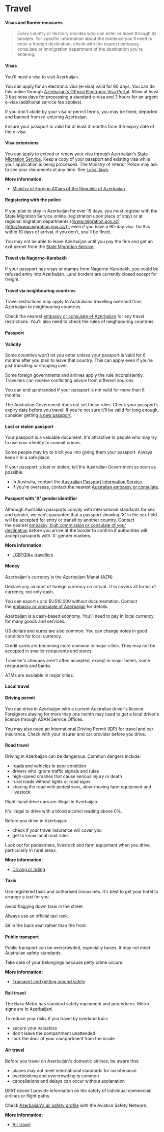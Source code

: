 # Travel

#### Visas and Border measures

> Every country or territory decides who can enter or leave through its borders. For specific information about the evidence you'll need to enter a foreign destination, check with the nearest embassy, consulate or immigration department of the destination you're entering.

#### Visas

You'll need a visa to visit Azerbaijan.

You can apply for an electronic visa (e-visa) valid for 90 days. You can do this online through [Azerbaijan's Official Electronic Visa Portal](https://evisa.gov.az/en/). Allow at least 3 business days for processing a standard e-visa and 3 hours for an urgent e-visa (additional service fee applies).

If you don't abide by your visa or permit terms, you may be fined, deported and banned from re-entering Azerbaijan.

Ensure your passport is valid for at least 3 months from the expiry date of the e-visa.

#### Visa extensions

You can apply to extend or renew your visa through Azerbaijan's [State Migration Service](https://migration.gov.az/). Keep a copy of your passport and existing visa while your application is being processed. The Ministry of Interior Police may ask to see your documents at any time. See [Local laws](https://www.smartraveller.gov.au/destinations/europe/azerbaijan#local_laws).

**More information:**

* [Ministry of Foreign Affairs of the Republic of Azerbaijan](http://www.mfa.gov.az/?language=en)

#### Registering with the police

If you plan to stay in Azerbaijan for over 15 days, you must register with the State Migration Service online (registration upon place of stay) or at regional migration departments ([www.migration.gov.az](http://www.migration.gov.az/)), even if you have a 90-day visa. Do this within 10 days of arrival. If you don't, you'll be fined.

You may not be able to leave Azerbaijan until you pay the fine and get an exit permit from the [State Migration Service](http://www.migration.gov.az/index.php?section=012&subsection=111%E2%9F%AA=en).

#### Travel via Nagorno-Karabakh

If your passport has visas or stamps from Nagorno-Karabakh, you could be refused entry into Azerbaijan. Land borders are currently closed except for freight.

#### Travel via neighbouring countries

Travel restrictions may apply to Australians travelling overland from Azerbaijan to neighbouring countries.

Check the nearest [embassy or consulate of Azerbaijan](https://protocol.dfat.gov.au/Public/Missions/17) for any travel restrictions. You'll also need to check the rules of neighbouring countries.

#### Passport

#### Validity

Some countries won’t let you enter unless your passport is valid for 6 months after you plan to leave that country. This can apply even if you’re just transiting or stopping over.

Some foreign governments and airlines apply the rule inconsistently. Travellers can receive conflicting advice from different sources.

You can end up stranded if your passport is not valid for more than 6 months.

The Australian Government does not set these rules. Check your passport’s expiry date before you travel. If you’re not sure it’ll be valid for long enough, consider getting [a new passport](/node/44).

#### Lost or stolen passport

Your passport is a valuable document. It's attractive to people who may try to use your identity to commit crimes.

Some people may try to trick you into giving them your passport. Always keep it in a safe place.

If your passport is lost or stolen, tell the Australian Government as soon as possible:

* In Australia, contact the [Australian Passport Information Service](https://www.passports.gov.au/contact-us).
* If you're overseas, contact the nearest [Australian embassy or consulate](http://dfat.gov.au/about-us/our-locations/missions/Pages/our-embassies-and-consulates-overseas.aspx).

#### Passport with 'X' gender identifier

Although Australian passports comply with international standards for sex and gender, we can’t guarantee that a passport showing 'X' in the sex field will be accepted for entry or transit by another country. Contact the nearest [embassy, high commission or consulate of your destination](https://protocol.dfat.gov.au/Public/MissionsInAustralia) before you arrive at the border to confirm if authorities will accept passports with 'X' gender markers.

**More information:**

* [LGBTQIA+ travellers](/before-you-go/who-you-are/LGBTQIA "Advice for LGBTQIA+ travellers")

#### Money

Azerbaijan's currency is the Azerbaijani Manat (AZN).

Declare any amount of foreign currency on arrival. This covers all forms of currency, not only cash.

You can export up to $US10,000 without documentation. Contact the [embassy or consulate of Azerbaijan](https://protocol.dfat.gov.au/Public/Missions/17) for details.

Azerbaijan is a cash-based economy. You'll need to pay in local currency for many goods and services.

US dollars and euros are also common. You can change notes in good condition for local currency.

Credit cards are becoming more common in major cities. They may not be accepted in smaller restaurants and stores.

Traveller's cheques aren't often accepted, except in major hotels, some restaurants and banks.

ATMs are available in major cities.

#### Local travel

#### Driving permit

You can drive in Azerbaijan with a current Australian driver's licence. Foreigners staying for more than one month may need to get a local driver's licence through ASAN Service Offices.

You may also need an International Driving Permit (IDP) for travel and car insurance. Check with your insurer and car provider before you drive.

#### Road travel

Driving in Azerbaijan can be dangerous. Common dangers include:

* roads and vehicles in poor condition
* drivers who ignore traffic signals and rules
* high-speed crashes that cause serious injury or death
* rural roads without lights or road signs
* sharing the road with pedestrians, slow-moving farm equipment and livestock

Right-hand drive cars are illegal in Azerbaijan.

It's illegal to drive with a blood alcohol reading above 0%.

Before you drive in Azerbaijan:

* check if your travel insurance will cover you
* get to know local road rules

Look out for pedestrians, livestock and farm equipment when you drive, particularly in rural areas.

**More information:**

* [Driving or riding](https://road)

#### Taxis

Use registered taxis and authorised limousines. It's best to get your hotel to arrange a taxi for you.

Avoid flagging down taxis in the street.

Always use an official taxi rank.

Sit in the back seat rather than the front.

#### Public transport

Public transport can be overcrowded, especially buses. It may not meet Australian safety standards.

Take care of your belongings because petty crime occurs.

**More information:**

* [Transport and getting around safely](/before-you-go/getting-around "Getting around")

#### Rail travel

The Baku Metro has standard safety equipment and procedures. Metro signs are in Azerbaijani.

To reduce your risks if you travel by overland train:

* secure your valuables
* don't leave the compartment unattended
* lock the door of your compartment from the inside

#### Air travel

Before you travel on Azerbaijan's domestic airlines, be aware that:

* planes may not meet international standards for maintenance
* overbooking and overcrowding is common
* cancellations and delays can occur without explanation

DFAT doesn't provide information on the safety of individual commercial airlines or flight paths.

Check [Azerbaijan's air safety profile](https://aviation-safety.net/database/) with the Aviation Safety Network.

**More information:**

* [Air travel](/before-you-go/getting-around/air-travel "Travelling by air")